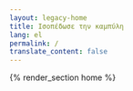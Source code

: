 ```yaml
---
layout: legacy-home
title: Ισοπέδωσε την καμπύλη
lang: el
permalink: /
translate_content: false
---
```


{% render_section home %}
